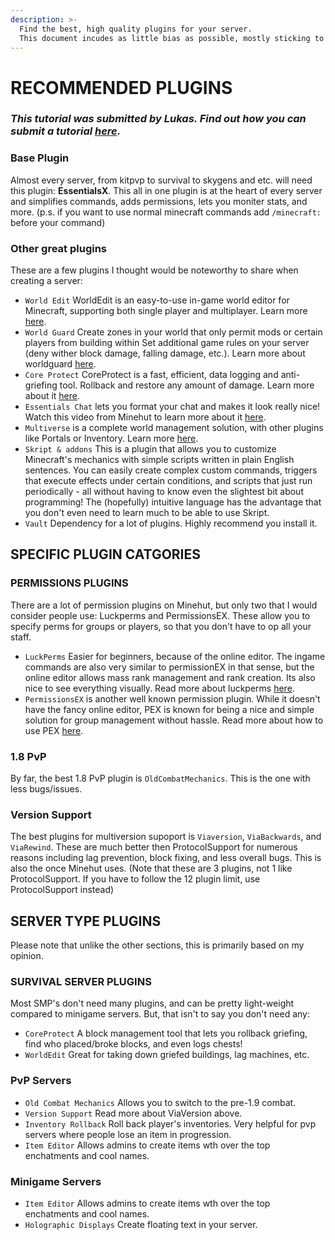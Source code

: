```yaml
---
description: >-
  Find the best, high quality plugins for your server.
  This document incudes as little bias as possible, mostly sticking to preformance metrics and general community input.
---
```


# RECOMMENDED PLUGINS

### _This tutorial was submitted by Lukas. Find out how you can submit a tutorial [here](../contribute.md)._

### Base Plugin

Almost every server, from kitpvp to survival to skygens and etc. will need this plugin: **EssentialsX**. This all in one plugin is at the heart of every server and simplifies commands, adds permissions, lets you moniter stats, and more. (p.s. if you want to use normal minecraft commands add `/minecraft:` before your command)

### Other great plugins

These are a few plugins I thought would be noteworthy to share when creating a server:
- `World Edit` WorldEdit is an easy-to-use in-game world editor for Minecraft, supporting both single player and multiplayer. Learn more [here](https://minehut.xyz/plugin/worldedit).
- `World Guard` Create zones in your world that only permit mods or certain players from building within Set additional game rules on your server (deny wither block damage, falling damage, etc.). Learn more about worldguard [here](https://minehut.xyz/plugin/worldguard).
- `Core Protect` CoreProtect is a fast, efficient, data logging and anti-griefing tool. Rollback and restore any amount of damage. Learn more about it [here](https://minehut.xyz/plugin/coreprotect).
- `Essentials Chat` lets you format your chat and makes it look really nice! Watch this video from Minehut to learn more about it [here](https://www.youtube.com/watch?v=FU_tK-zYYb4).
- `Multiverse` is a complete world management solution, with other plugins like Portals or Inventory. Learn more [here](https://dev.bukkit.org/projects/multiverse-core).
- `Skript & addons` This is a plugin that allows you to customize Minecraft's mechanics with simple scripts written in plain English sentences. You can easily create complex custom commands, triggers that execute effects under certain conditions, and scripts that just run periodically - all without having to know even the slightest bit about programming! The (hopefully) intuitive language has the advantage that you don't even need to learn much to be able to use Skript.
- `Vault` Dependency for a lot of plugins. Highly recommend you install it.

## SPECIFIC PLUGIN CATGORIES

### PERMISSIONS PLUGINS

There are a lot of permission plugins on Minehut, but only two that I would consider people use: Luckperms and PermissionsEX. These allow you to specify perms for groups or players, so that you don't have to op all your staff.
- `LuckPerms` Easier for beginners, because of the online editor. The ingame commands are also very similar to permissionEX in that sense, but the online editor allows mass rank management and rank creation. Its also nice to see everything visually. Read more about luckperms [here](https://minehut.xyz/plugin/lp).
- `PermissionsEX` is another well known permission plugin. While it doesn't have the fancy online editor, PEX is known for being a nice and simple solution for group management without hassle. Read more about how to use PEX [here](https://minehut.xyz/plugin/pex).

### 1.8 PvP

By far, the best 1.8 PvP plugin is `OldCombatMechanics`. This is the one with less bugs/issues.

### Version Support

The best plugins for multiversion supoport is `Viaversion`, `ViaBackwards`, and `ViaRewind`. These are much better then ProtocolSupport for numerous reasons including lag prevention, block fixing, and less overall bugs. This is also the once Minehut uses. (Note that these are 3 plugins, not 1 like ProtocolSupport. If you have to follow the 12 plugin limit, use ProtocolSupport instead)

## SERVER TYPE PLUGINS
Please note that unlike the other sections, this is primarily based on my opinion.

### SURVIVAL SERVER PLUGINS

Most SMP's don't need many plugins, and can be pretty light-weight compared to minigame servers. But, that isn't to say you don't need any:
- `CoreProtect` A block management tool that lets you rollback griefing, find who placed/broke blocks, and even logs chests!
- `WorldEdit` Great for taking down griefed buildings, lag machines, etc.

### PvP Servers
- `Old Combat Mechanics` Allows you to switch to the pre-1.9 combat.
- `Version Support` Read more about ViaVersion above.
- `Inventory Rollback` Roll back player's inventories. Very helpful for pvp servers where people lose an item in progression.
- `Item Editor` Allows admins to create items wth over the top enchatments and cool names.

### Minigame Servers
- `Item Editor` Allows admins to create items wth over the top enchatments and cool names.
- `Holographic Displays` Create floating text in your server.
